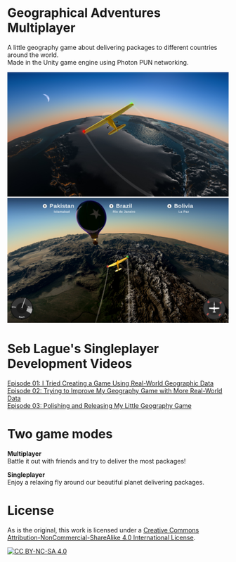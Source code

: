 # Geographical Adventures Multiplayer
A little geography game about delivering packages to different countries around the world. </br>
Made in the Unity game engine using Photon PUN networking.

![Image](https://raw.githubusercontent.com/SebLague/Images/master/Geographical%20Adventures.jpg)
![Image](https://raw.githubusercontent.com/SebLague/Images/master/Geographical%20Adventures%202.jpg)
# Seb Lague's Singleplayer Development Videos
[Episode 01: I Tried Creating a Game Using Real-World Geographic Data](https://youtu.be/sLqXFF8mlEU) <br/>
[Episode 02: Trying to Improve My Geography Game with More Real-World Data](https://youtu.be/UXD97l7ZT0w) <br/>
[Episode 03: Polishing and Releasing My Little Geography Game](https://www.youtube.com/watch?v=pNp4ug5F6To)

# Two game modes
**Multiplayer**<br/>
Battle it out with friends and try to deliver the most packages! <br/>

**Singleplayer**<br/>
Enjoy a relaxing fly around our beautiful planet delivering packages.  <br/>

# License
As is the original, this work is licensed under a
[Creative Commons Attribution-NonCommercial-ShareAlike 4.0 International License][cc-by-nc-sa].

[![CC BY-NC-SA 4.0][cc-by-nc-sa-image]][cc-by-nc-sa]

[cc-by-nc-sa]: http://creativecommons.org/licenses/by-nc-sa/4.0/
[cc-by-nc-sa-image]: https://licensebuttons.net/l/by-nc-sa/4.0/88x31.png
[cc-by-nc-sa-shield]: https://img.shields.io/badge/License-CC%20BY--NC--SA%204.0-lightgrey.svg
